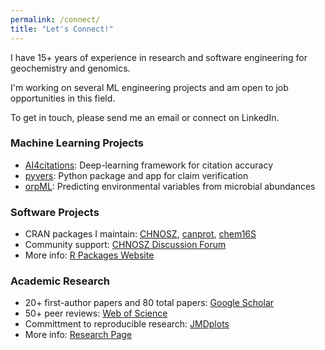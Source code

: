 ```yaml
---
permalink: /connect/
title: "Let's Connect!"
---
```


I have 15+ years of experience in research and software engineering for geochemistry and genomics.

I'm working on several ML engineering projects and am open to job opportunities in this field.

To get in touch, please send me an email or connect on LinkedIn.

### Machine Learning Projects
- [AI4citations](https://github.com/jedick/AI4citations): Deep-learning framework for citation accuracy
- [pyvers](https://github.com/jedick/pyvers): Python package and app for claim verification
- [orpML](https://github.com/jedick/orpML): Predicting environmental variables from microbial abundances

### Software Projects
- CRAN packages I maintain: [CHNOSZ](https://doi.org/10.32614/CRAN.package.CHNOSZ), [canprot](https://doi.org/10.32614/CRAN.package.canprot), [chem16S](https://doi.org/10.32614/CRAN.package.chem16S)
- Community support: [CHNOSZ Discussion Forum](https://github.com/jedick/CHNOSZ/discussions)
- More info: [R Packages Website](https://chnosz.net/)

### Academic Research
- 20+ first-author papers and 80 total papers: [Google Scholar](http://scholar.google.com/scholar?hl=en)
- 50+ peer reviews: [Web of Science](https://webofscience.clarivate.cn/wos/author/record/K-1619-2013)
- Committment to reproducible research: [JMDplots](https://github.com/jedick/JMDplots)
- More info: [Research Page](https://chnosz.net/jeff)

